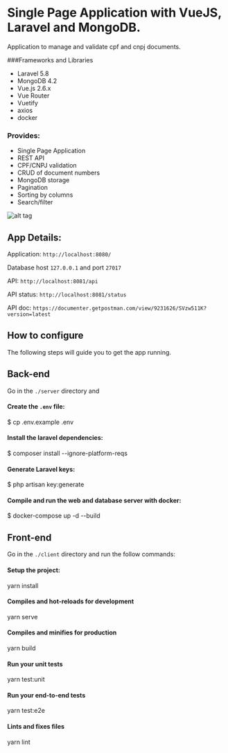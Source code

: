 # Single Page Application with VueJS, Laravel and MongoDB.

Application to manage and validate cpf and cnpj documents.

###Frameworks and Libraries

- Laravel 5.8
- MongoDB 4.2
- Vue.js 2.6.x
- Vue Router
- Vuetify
- axios
- docker

### Provides:

- Single Page Application
- REST API
- CPF/CNPJ validation
- CRUD of document numbers
- MongoDB storage
- Pagination
- Sorting by columns
- Search/filter

![alt tag](https://raw.githubusercontent.com/lnicorena/doc-validator-vuejs-laravel-mongo/master/screenshot.png)


## App Details:

Application: `http://localhost:8080/`

Database host `127.0.0.1` and port `27017`

API: `http://localhost:8081/api`

API status: `http://localhost:8081/status`

API doc: `https://documenter.getpostman.com/view/9231626/SVzw511K?version=latest`

## How to configure

The following steps will guide you to get the app running.

## Back-end

Go in the `./server` directory and

#### Create the `.env` file:

\$ cp .env.example .env

#### Install the laravel dependencies:

\$ composer install --ignore-platform-reqs

#### Generate Laravel keys:

\$ php artisan key:generate

#### Compile and run the web and database server with docker:

\$ docker-compose up -d --build

## Front-end

Go in the `./client` directory and run the follow commands:

#### Setup the project:

yarn install

#### Compiles and hot-reloads for development

yarn serve

#### Compiles and minifies for production

yarn build

#### Run your unit tests

yarn test:unit

#### Run your end-to-end tests

yarn test:e2e

#### Lints and fixes files

yarn lint
